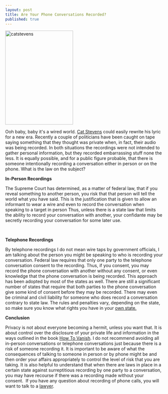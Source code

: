 ```yaml
---
layout: post
title: Are Your Phone Conversations Recorded?
published: true
---
```

<p><!-- 		@page { size: 8.5in 11in; margin: 0.79in } 		P { margin-bottom: 0.08in } --></p>
<p style="margin-bottom: 0in;"><img class="aligncenter size-medium wp-image-385" title="catstevens" src="{{ site.baseurl }}/images/catstevens-216x300.jpg" alt="catstevens" width="216" height="300" /></p>
<p style="margin-bottom: 0in;">
<p style="margin-bottom: 0in;">Ooh baby, baby it's a wired world.   <a title="Cat Stevens" href="http://www.howtovanish.com/WildWorld" target="_blank">Cat Stevens</a> could easily rewrite his lyric for a new era.  Recently a couple of politicians have been caught on tape saying something that they thought was private when, in fact, their audio was being recorded.  In both situations the recordings were not intended to gather personal information, but they recorded embarrassing stuff none the less.  It is equally possible, and for a public figure probable, that there is someone intentionally recording a conversation either in person or on the phone.  What is the law on the subject?</p>
<p style="margin-bottom: 0in;">
<p style="margin-bottom: 0in;"><strong>In-Person Recordings</strong></p>
<p style="margin-bottom: 0in;">
<p><!-- 		@page { size: 8.5in 11in; margin: 0.79in } 		P { margin-bottom: 0.08in } --></p>
<p style="margin-bottom: 0in;">The Supreme Court has determined, as  a matter of federal law, that if you reveal something to another person, you risk that that person will tell the world what you have said.  This is the justification that is given to allow an informant to wear a  wire and even to record the conversation when speaking to a target in person  Thus, unless there is a state law that limits the ability to record your conversation with another, your confidante  may be secretly recording your conversation for some later use.</p>
<p style="margin-bottom: 0in;"><strong><br />
</strong></p>
<p style="margin-bottom: 0in;"><strong>Telephone Recordings</strong></p>
<p style="margin-bottom: 0in;">
<p><!-- 		@page { size: 8.5in 11in; margin: 0.79in } 		P { margin-bottom: 0.08in } --></p>
<p style="margin-bottom: 0in;">By telephone recordings I do not mean wire taps by government officials, I am talking about the person you might be speaking to who is recording your conversation.  Federal law requires that only one party to the telephone conversation consent to the recording.  Thus, if you consent, you may record the phone conversation with another without any consent, or even knowledge that the phone conversation is being recorded.  This approach has been adopted by most of the states as well.  There are still a significant number of states that require that both parties to the phone conversation give some kind of consent before they may be recorded.  There may even be criminal and civil liability for someone who does record a conversation contrary to state law.  The rules and penalties vary, depending on the state, so make sure you know what rights you have in your <a title="Phone Recording Law" href="http://www.callcorder.com/phone-recording-law-america.htm" target="_blank">own state.</a></p>
<p style="margin-bottom: 0in;">
<p style="margin-bottom: 0in;"><strong>Conclusion</strong></p>
<p style="margin-bottom: 0in;">
<p><!-- 		@page { size: 8.5in 11in; margin: 0.79in } 		P { margin-bottom: 0.08in } --></p>
<p style="margin-bottom: 0in;">Privacy is not about everyone becoming a hermit, unless you want that.  It is about control over the disclosure of your private life and information in the ways outlined in the book <a href="http://www.howtovanish.com/HTVBook">How To Vanish</a>.  I do not recommend avoiding all in-person conversations or telephone conversations just because there is a risk of someone recording it.  It is important to be aware of what the consequences of talking to someone in person or by phone might be and then order your affairs appropriately to control the level of risk that you are taking.  It is also helpful to understand that when there are laws in place in a certain state against surreptitious recording by one party to a conversation, you may have recourse if there was a recording made without your consent.  If you have any question about recording of phone calls, you will want to talk to a <a title="lawyer" href="http://www.billroundsjd.com" target="_blank">lawyer</a>.</p>
<p style="margin-bottom: 0in;">
<p style="margin-bottom: 0in;">
